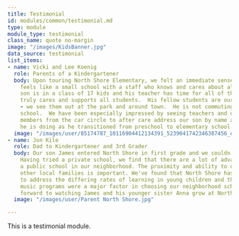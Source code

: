 ```yaml
---
title: Testimonial
id: modules/common/testimonial.md
type: module
module_type: testimonial
class_name: quote no-margin
image: "/images/KidsBanner.jpg"
data_source: testimonial
list_items:
- name: Vicki and Lee Koenig
  role: Parents of a Kindergartener
  body: Upon touring North Shore Elementary, we felt an immediate sense of community.  This
    feels like a small school with a staff who knows and cares about all of the kids.  Our
    son is in a class of 17 kids and his teacher has time for all of them.  The faculty
    truly cares and supports all students.  His fellow students are our neighbors
    - we see them out at the park and around town.  He is not commuting to a distant
    school.  We have been especially impressed by seeing teachers and other staff
    members from the car circle to after care address our son by name and ask how
    he is doing as he transitioned from preschool to elementary school.
  image: "/images/user/85174787_10116904412134391_5239041742346387456_o.jpg"
- name: Jon Kile
  role: Dad to Kindergartener and 3rd Grader
  body: Our son James entered North Shore in first grade and we couldn't be more excited.
    Having tried a private school, we find that there are a lot of advantages to attending
    a public school in our neighborhood. The proximity and ability to connect with
    other local families is important. We've found that North Shore has more resources
    to address the differing rates of learning in young children and the gifted and
    music programs were a major factor in choosing our neighborhood school. We look
    forward to watching James and his younger sister Anna grow at North Shore.
  image: "/images/user/Parent North Shore.jpg"

---
```

This is a testimonial module.